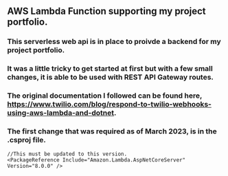## AWS Lambda Function supporting my project portfolio.
### This serverless web api is in place to proivde a backend for my project portfolio.
### It was a little tricky to get started at first but with a few small changes, it is able to be used with REST API Gateway routes.  
### The original documentation I followed can be found here, https://www.twilio.com/blog/respond-to-twilio-webhooks-using-aws-lambda-and-dotnet.
### The first change that was required as of March 2023, is in the .csproj file.
```
//This must be updated to this version.
<PackageReference Include="Amazon.Lambda.AspNetCoreServer" Version="8.0.0" />
```
